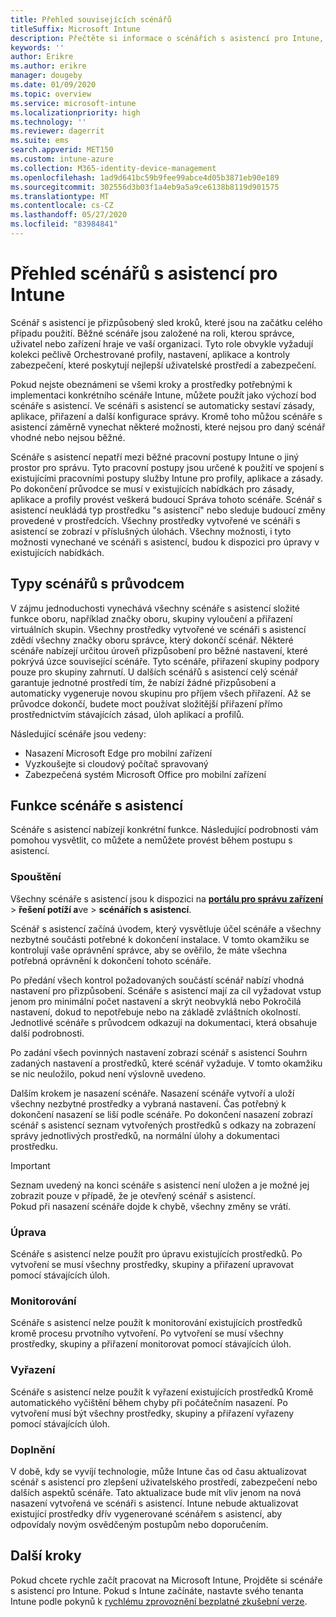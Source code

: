 ```yaml
---
title: Přehled souvisejících scénářů
titleSuffix: Microsoft Intune
description: Přečtěte si informace o scénářích s asistencí pro Intune, které jsou dostupné na portálu pro správu zařízení Microsoft 365.
keywords: ''
author: Erikre
ms.author: erikre
manager: dougeby
ms.date: 01/09/2020
ms.topic: overview
ms.service: microsoft-intune
ms.localizationpriority: high
ms.technology: ''
ms.reviewer: dagerrit
ms.suite: ems
search.appverid: MET150
ms.custom: intune-azure
ms.collection: M365-identity-device-management
ms.openlocfilehash: 1ad9d641bc59b9fee99abce4d05b3871eb90e189
ms.sourcegitcommit: 302556d3b03f1a4eb9a5a9ce6138b8119d901575
ms.translationtype: MT
ms.contentlocale: cs-CZ
ms.lasthandoff: 05/27/2020
ms.locfileid: "83984841"
---
```

# <a name="intune-guided-scenarios-overview"></a>Přehled scénářů s asistencí pro Intune 

Scénář s asistencí je přizpůsobený sled kroků, které jsou na začátku celého případu použití. Běžné scénáře jsou založené na roli, kterou správce, uživatel nebo zařízení hraje ve vaší organizaci. Tyto role obvykle vyžadují kolekci pečlivě Orchestrované profily, nastavení, aplikace a kontroly zabezpečení, které poskytují nejlepší uživatelské prostředí a zabezpečení.    

Pokud nejste obeznámeni se všemi kroky a prostředky potřebnými k implementaci konkrétního scénáře Intune, můžete použít jako výchozí bod scénáře s asistencí. Ve scénáři s asistencí se automaticky sestaví zásady, aplikace, přiřazení a další konfigurace správy. Kromě toho můžou scénáře s asistencí záměrně vynechat některé možnosti, které nejsou pro daný scénář vhodné nebo nejsou běžné. 

Scénáře s asistencí nepatří mezi běžné pracovní postupy Intune o jiný prostor pro správu. Tyto pracovní postupy jsou určené k použití ve spojení s existujícími pracovními postupy služby Intune pro profily, aplikace a zásady. Po dokončení průvodce se musí v existujících nabídkách pro zásady, aplikace a profily provést veškerá budoucí Správa tohoto scénáře. Scénář s asistencí neukládá typ prostředku "s asistencí" nebo sleduje budoucí změny provedené v prostředcích. Všechny prostředky vytvořené ve scénáři s asistencí se zobrazí v příslušných úlohách. Všechny možnosti, i tyto možnosti vynechané ve scénáři s asistencí, budou k dispozici pro úpravy v existujících nabídkách.  

## <a name="types-of-guided-scenarios"></a>Typy scénářů s průvodcem 

V zájmu jednoduchosti vynechává všechny scénáře s asistencí složité funkce oboru, například značky oboru, skupiny vyloučení a přiřazení virtuálních skupin. Všechny prostředky vytvořené ve scénáři s asistencí zdědí všechny značky oboru správce, který dokončí scénář. Některé scénáře nabízejí určitou úroveň přizpůsobení pro běžné nastavení, které pokrývá úzce související scénáře. Tyto scénáře, přiřazení skupiny podpory pouze pro skupiny zahrnutí. U dalších scénářů s asistencí celý scénář garantuje jednotné prostředí tím, že nabízí žádné přizpůsobení a automaticky vygeneruje novou skupinu pro příjem všech přiřazení. Až se průvodce dokončí, budete moct používat složitější přiřazení přímo prostřednictvím stávajících zásad, úloh aplikací a profilů.  

Následující scénáře jsou vedeny: 
- Nasazení Microsoft Edge pro mobilní zařízení 
- Vyzkoušejte si cloudový počítač spravovaný
- Zabezpečená systém Microsoft Office pro mobilní zařízení 

## <a name="guided-scenario-functionality"></a>Funkce scénáře s asistencí 

Scénáře s asistencí nabízejí konkrétní funkce. Následující podrobnosti vám pomohou vysvětlit, co můžete a nemůžete provést během postupu s asistencí.

### <a name="launching"></a>Spouštění  

Všechny scénáře s asistencí jsou k dispozici na **[portálu pro správu zařízení](https://endpoint.microsoft.com)**  >  **řešení potíží a**ve  >  **scénářích s asistencí**. 

Scénář s asistencí začíná úvodem, který vysvětluje účel scénáře a všechny nezbytné součásti potřebné k dokončení instalace. V tomto okamžiku se kontrolují vaše oprávnění správce, aby se ověřilo, že máte všechna potřebná oprávnění k dokončení tohoto scénáře.  

Po předání všech kontrol požadovaných součástí scénář nabízí vhodná nastavení pro přizpůsobení. Scénáře s asistencí mají za cíl vyžadovat vstup jenom pro minimální počet nastavení a skrýt neobvyklá nebo Pokročilá nastavení, dokud to nepotřebuje nebo na základě zvláštních okolností. Jednotlivé scénáře s průvodcem odkazují na dokumentaci, která obsahuje další podrobnosti. 

Po zadání všech povinných nastavení zobrazí scénář s asistencí Souhrn zadaných nastavení a prostředků, které scénář vyžaduje. V tomto okamžiku se nic neuložilo, pokud není výslovně uvedeno.

Dalším krokem je nasazení scénáře. Nasazení scénáře vytvoří a uloží všechny nezbytné prostředky a vybraná nastavení. Čas potřebný k dokončení nasazení se liší podle scénáře. Po dokončení nasazení zobrazí scénář s asistencí seznam vytvořených prostředků s odkazy na zobrazení správy jednotlivých prostředků, na normální úlohy a dokumentaci prostředku. 

> [!IMPORTANT]
> Seznam uvedený na konci scénáře s asistencí není uložen a je možné jej zobrazit pouze v případě, že je otevřený scénář s asistencí.  
Pokud při nasazení scénáře dojde k chybě, všechny změny se vrátí. 

### <a name="editing"></a>Úprava 

Scénáře s asistencí nelze použít pro úpravu existujících prostředků. Po vytvoření se musí všechny prostředky, skupiny a přiřazení upravovat pomocí stávajících úloh.

### <a name="monitoring"></a>Monitorování 

Scénáře s asistencí nelze použít k monitorování existujících prostředků kromě procesu prvotního vytvoření. Po vytvoření se musí všechny prostředky, skupiny a přiřazení monitorovat pomocí stávajících úloh. 

### <a name="retiring"></a>Vyřazení 

Scénáře s asistencí nelze použít k vyřazení existujících prostředků Kromě automatického vyčištění během chyby při počátečním nasazení. Po vytvoření musí být všechny prostředky, skupiny a přiřazení vyřazeny pomocí stávajících úloh. 

### <a name="updating"></a>Doplnění

V době, kdy se vyvíjí technologie, může Intune čas od času aktualizovat scénář s asistencí pro zlepšení uživatelského prostředí, zabezpečení nebo dalších aspektů scénáře. Tato aktualizace bude mít vliv jenom na nová nasazení vytvořená ve scénáři s asistencí. Intune nebude aktualizovat existující prostředky dřív vygenerované scénářem s asistencí, aby odpovídaly novým osvědčeným postupům nebo doporučením.  

## <a name="next-steps"></a>Další kroky

Pokud chcete rychle začít pracovat na Microsoft Intune, Projděte si scénáře s asistencí pro Intune. Pokud s Intune začínáte, nastavte svého tenanta Intune podle pokynů k [rychlému zprovoznění bezplatné zkušební verze](free-trial-sign-up.md).
